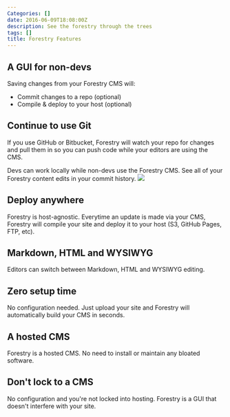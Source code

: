 ```yaml
---
Categories: []
date: 2016-06-09T18:08:00Z
description: See the forestry through the trees
tags: []
title: Forestry Features
---
```


## A GUI for non-devs
Saving changes from your Forestry CMS will:

* Commit changes to a repo (optional)
* Compile & deploy to your host (optional)

## Continue to use Git
If you use GitHub or Bitbucket, Forestry will watch your repo for changes and pull them in so you can push code while your editors are using the CMS.

Devs can work locally while non-devs use the Forestry CMS. See all of your Forestry content edits in your commit history.
![](/docs/forestryio/images/github-content-version-control-jekyll-hugo-1.png)

## Deploy anywhere
Forestry is host-agnostic. Everytime an update is made via your CMS, Forestry will compile your site and deploy it to your host (S3, GitHub Pages, FTP, etc).

## Markdown, HTML and WYSIWYG 
Editors can switch between Markdown, HTML and WYSIWYG editing.

## Zero setup time
No configuration needed. Just upload your site and Forestry will automatically build your CMS in seconds.

## A hosted CMS
Forestry is a hosted CMS. No need to install or maintain any bloated software.

## Don't lock to a CMS
No configuration and you're not locked into hosting. Forestry is a GUI that doesn't interfere with your site.
